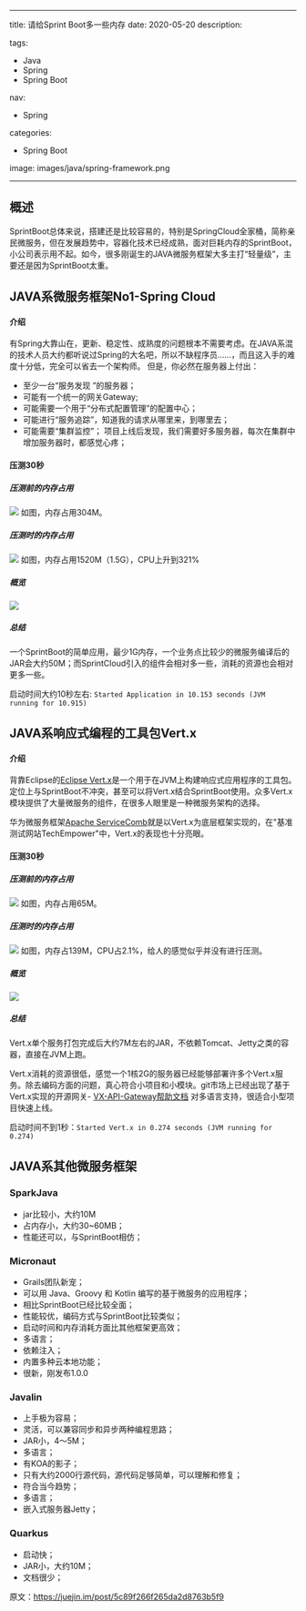 ----
title: 请给Sprint Boot多一些内存
date: 2020-05-20
description: 

tags:
- Java
- Spring
- Spring Boot

nav:
- Spring

categories:
- Spring Boot

image: images/java/spring-framework.png

----
## 概述

SprintBoot总体来说，搭建还是比较容易的，特别是SpringCloud全家桶，简称亲民微服务，但在发展趋势中，容器化技术已经成熟，面对巨耗内存的SprintBoot，小公司表示用不起。如今，很多刚诞生的JAVA微服务框架大多主打“轻量级”，主要还是因为SprintBoot太重。

## JAVA系微服务框架No1-Spring Cloud

#### 介绍

有Spring大靠山在，更新、稳定性、成熟度的问题根本不需要考虑。在JAVA系混的技术人员大约都听说过Spring的大名吧，所以不缺程序员……，而且这入手的难度十分低，完全可以省去一个架构师。
但是，你必然在服务器上付出：

- 至少一台“服务发现 ”的服务器；
- 可能有一个统一的网关Gateway;
- 可能需要一个用于“分布式配置管理”的配置中心；
- 可能进行“服务追踪”，知道我的请求从哪里来，到哪里去；
- 可能需要“集群监控”；
项目上线后发现，我们需要好多服务器，每次在集群中增加服务器时，都感觉心疼；

#### 压测30秒

##### 压测前的内存占用

![](2020-05-20_请给SprintBoot多一些内存/1.png)
如图，内存占用304M。

##### 压测时的内存占用

![](2020-05-20_请给SprintBoot多一些内存/2.png)
如图，内存占用1520M（1.5G），CPU上升到321%

##### 概览

![](2020-05-20_请给SprintBoot多一些内存/3.png)

##### 总结

一个SprintBoot的简单应用，最少1G内存，一个业务点比较少的微服务编译后的JAR会大约50M；而SprintCloud引入的组件会相对多一些，消耗的资源也会相对更多一些。

启动时间大约10秒左右: `Started Application in 10.153 seconds (JVM running for 10.915)`


## JAVA系响应式编程的工具包Vert.x

#### 介绍

背靠Eclipse的[Eclipse Vert.x](https://vertx.io/)是一个用于在JVM上构建响应式应用程序的工具包。定位上与SprintBoot不冲突，甚至可以将Vert.x结合SprintBoot使用。众多Vert.x模块提供了大量微服务的组件，在很多人眼里是一种微服务架构的选择。

华为微服务框架[Apache ServiceComb](http://servicecomb.apache.org/cn/)就是以Vert.x为底层框架实现的，在"基准测试网站TechEmpower"中，Vert.x的表现也十分亮眼。

#### 压测30秒

##### 压测前的内存占用
![](2020-05-20_请给SprintBoot多一些内存/4.png)
如图，内存占用65M。

##### 压测时的内存占用
![](2020-05-20_请给SprintBoot多一些内存/5.png)
如图，内存占139M，CPU占2.1%，给人的感觉似乎并没有进行压测。

##### 概览

![](2020-05-20_请给SprintBoot多一些内存/6.png)

##### 总结

Vert.x单个服务打包完成后大约7M左右的JAR，不依赖Tomcat、Jetty之类的容器，直接在JVM上跑。

Vert.x消耗的资源很低，感觉一个1核2G的服务器已经能够部署许多个Vert.x服务。除去编码方面的问题，真心符合小项目和小模块。git市场上已经出现了基于Vert.x实现的开源网关- [VX-API-Gateway帮助文档](https://duhua.gitee.io/vx-api-gateway-doc/)
对多语言支持，很适合小型项目快速上线。

启动时间不到1秒：`Started Vert.x in 0.274 seconds (JVM running for 0.274)`

## JAVA系其他微服务框架

### SparkJava

- jar比较小，大约10M
- 占内存小，大约30~60MB；
- 性能还可以，与SprintBoot相仿；

### Micronaut

- Grails团队新宠；
- 可以用 Java、Groovy 和 Kotlin 编写的基于微服务的应用程序；
- 相比SprintBoot已经比较全面；
- 性能较优，编码方式与SprintBoot比较类似；
- 启动时间和内存消耗方面比其他框架更高效；
- 多语言；
- 依赖注入；
- 内置多种云本地功能；
- 很新，刚发布1.0.0

### Javalin

- 上手极为容易；
- 灵活，可以兼容同步和异步两种编程思路；
- JAR小，4～5M；
- 多语言；
- 有KOA的影子；
- 只有大约2000行源代码，源代码足够简单，可以理解和修复；
- 符合当今趋势；
- 多语言；
- 嵌入式服务器Jetty；

### Quarkus

- 启动快；
- JAR小，大约10M；
- 文档很少；

原文：https://juejin.im/post/5c89f266f265da2d8763b5f9